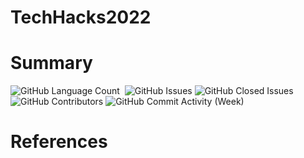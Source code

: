# TechHacks2022

# Summary

<div>
<img alt="GitHub Language Count" src="https://img.shields.io/github/languages/count/andykr1k/TechHacks2022?&style=for-the-badge"/>
<img alt="" src="https://img.shields.io/github/repo-size/andykr1k/TechHacks2022?&style=for-the-badge"/>
<img alt="GitHub Issues" src="https://img.shields.io/github/issues/andykr1k/TechHacks2022?&style=for-the-badge"/>
<img alt="GitHub Closed Issues" src="https://img.shields.io/github/issues-closed/andykr1k/TechHacks2022?&style=for-the-badge"/>
<img alt="GitHub Contributors" src="https://img.shields.io/github/contributors/andykr1k/TechHacks2022?&style=for-the-badge"/>
<img alt="GitHub Commit Activity (Week)" src="https://img.shields.io/github/commit-activity/w/andykr1k/TechHacks2022?&style=for-the-badge"/>
</div>

# References
